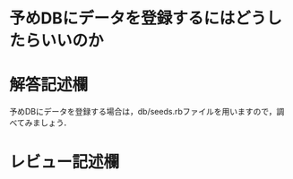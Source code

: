 # 予めDBにデータを登録するにはどうしたらいいのか
# 解答記述欄

予めDBにデータを登録する場合は，db/seeds.rbファイルを用いますので，調べてみましょう．





# レビュー記述欄
